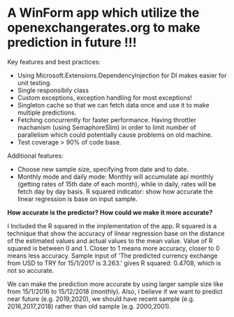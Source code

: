 # A WinForm app which utilize the openexchangerates.org to make prediction in future !!!

Key features and best practices:
- Using Microsoft.Extensions.DependencyInjection for DI makes easier for unit testing.
- Single responsibily class
- Custom exceptions, exception handling for most exceptions! 
- Singleton cache so that we can fetch data once and use it to make multiple predictions.
- Fetching concurrently for faster performance. Having throttler machanism (using SemaphoreSlim) in order to limit number of parallelism which could potentially cause problems on old machine.
- Test coverage > 90% of code base.

Additional features:
- Choose new sample size, specifying from date and to date.
- Monthly mode and daily mode: Monthly will accumulate api monthly (getting rates of 15th date of each month), while in daily, rates will be fetch day by day basis.
R squared indicator: show how accurate the linear regression is base on input sample.

**How accurate is the predictor? How could we make it more accurate?**

I Included the R squared in the implementation of the app. R squared is a technique that show the accuracy of linear regression base on the distance of the estimated values and actual values to the mean value.
Value of R squared is between 0 and 1. Closer to 1 means more accuracy, closer to 0 means less accuracy. Sample input of 'The predicted currency exchange from USD to TRY for 15/1/2017 is 3.263.' gives R squared: 0.4708, which is not so accurate.

We can make the prediction more accurate by using larger sample size like from 15/1/2016 to 15/12/2018 (monthly). Also, I believe if we want to predict near future (e.g. 2019,2020), we should have recent sample (e.g. 2016,2017,2018) rather than old sample (e.g. 2000,2001).